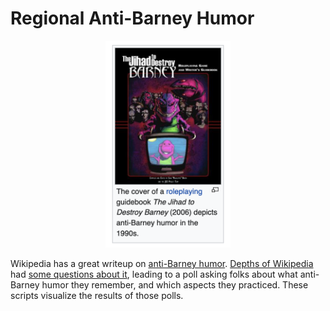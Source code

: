 # Regional Anti-Barney Humor

<p align="center">
    <img src="example.png", width=200>
</p>

Wikipedia has a great writeup on [anti-Barney humor](https://en.wikipedia.org/wiki/Anti-Barney_humor). [Depths of Wikipedia](https://www.instagram.com/depthsofwikipedia/) had [some questions about it](https://www.instagram.com/p/CRsMyjlDt_j/), leading to a poll asking folks about what anti-Barney humor they remember, and which aspects they practiced. These scripts visualize the results of those polls.
